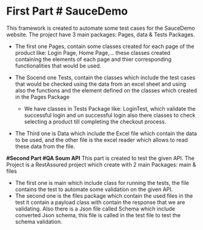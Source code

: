 # First Part # SauceDemo 

This framework is created to automate some test cases for the SauceDemo website.
The project have 3 main packages: Pages, data & Tests Packages.
- The first one Pages, contain some classes created for each page of the product like: Login Page, Home Page,...
   these classes created containing the elements of each page and thier corresponding functionalities that would be used.

- The Socend one Tests, contain the classes which include the test cases that would be checked using the data from an excel sheet and using also the functions and the element defined on the classes which created in the Pages Package

   - We have classes in Tests Package like: LoginTest, which validate the successful login and un successful login
     also there classes to check selecting a product till completing the checkout process.

- The Third one is Data which include the Excel file which contain the data to be used, and the other file is the excel reader which allows to read these data from the file.


**#Second Part #QA Soum API**
This part is created to test the given API.
The Project is a RestAssured project which create with 2 main Packages: main & files
- The first one is main which include class for running the tests, the file contains the test to automate some validation on the given API.
- The second one is the files package which contain the used files in the test it contain a payload class with contain the response that we are validating.
Also there is a Json file called Schema which include converted Json schema, this file is called in the test file to test the schema validation.
